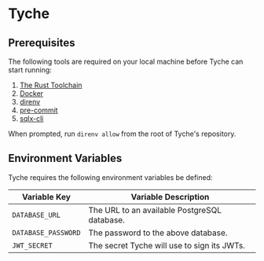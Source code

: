 # Tyche

## Prerequisites

The following tools are required on your local machine before Tyche can start
running:

1. [The Rust Toolchain](https://www.rust-lang.org/tools/install)
2. [Docker](https://docs.docker.com/get-started/get-docker/)
3. [direnv](https://direnv.net/docs/installation.html)
4. [pre-commit](https://pre-commit.com/#intro)
5. [sqlx-cli](https://github.com/launchbadge/sqlx/blob/main/sqlx-cli/README.md#install)

When prompted, run `direnv allow` from the root of Tyche's repository.

## Environment Variables

Tyche requires the following environment variables be defined:

| Variable Key        | Variable Description                         |
| ------------------- | -------------------------------------------- |
| `DATABASE_URL`      | The URL to an available PostgreSQL database. |
| `DATABASE_PASSWORD` | The password to the above database.          |
| `JWT_SECRET`        | The secret Tyche will use to sign its JWTs.  |
